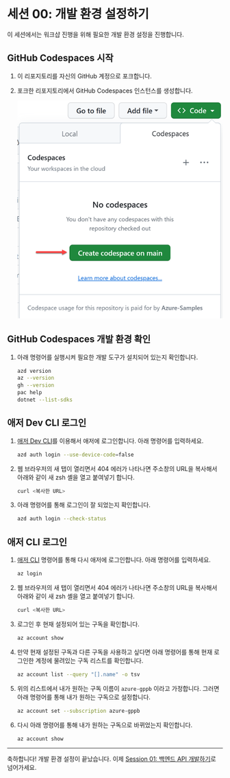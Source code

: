 # 세션 00: 개발 환경 설정하기

이 세션에서는 워크샵 진행을 위해 필요한 개발 환경 설정을 진행합니다.

<!-- ## Azure OpenAI 프록시 구독 및 GitHub Copilot 구독 신청

1. 아래 링크를 클릭해서 Azure OpenAI 프록시 구독 및 GitHub Copilot 구독을 신청합니다.

   👉 구독 신청 링크: [https://aka.ms/aspireinadaykr/request](https://aka.ms/aspireinadaykr/request)

1. 신청한 이메일을 통해 `DoNotReply@aoai.kr` 발신자로 Azure OpenAI 프록시 구독 코드 및 GitHub Copilot 구독 코드가 온 것을 확인합니다.
1. 아래 링크를 통해 GitHub Copilot 구독을 마무리합니다.

   👉 GitHub Copilot 구독 신청 링크: [https://github.com/redeem](https://github.com/redeem) -->

<!--
1. 아래 링크를 통해 Azure OpenAI 프록시 코드가 제대로 작동하는지 확인합니다.

   👉 Azure OpenAI 프록시 플레이그라운드 링크: [https://proxy.aoai.kr/playground](https://proxy.aoai.kr/playground)
-->

## GitHub Codespaces 시작

1. 이 리포지토리를 자신의 GitHub 계정으로 포크합니다.
1. 포크한 리포지토리에서 GitHub Codespaces 인스턴스를 생성합니다.

    ![GitHub Codespaces 인스턴스 생성하기](./images/00-setup-01.png)

## GitHub Codespaces 개발 환경 확인

1. 아래 명령어를 실행시켜 필요한 개발 도구가 설치되어 있는지 확인합니다.

    ```bash
    azd version
    az --version
    gh --version
    pac help
    dotnet --list-sdks
    ```

## 애저 Dev CLI 로그인

1. [애저 Dev CLI][azd cli]를 이용해서 애저에 로그인합니다. 아래 명령어를 입력하세요.

    ```bash
    azd auth login --use-device-code=false
    ```

1. 웹 브라우저의 새 탭이 열리면서 404 에러가 나타나면 주소창의 URL을 복사해서 아래와 같이 새 zsh 셸을 열고 붙여넣기 합니다.

    ```bash
    curl <복사한 URL>
    ```

1. 아래 명령어를 통해 로그인이 잘 되었는지 확인합니다.

    ```bash
    azd auth login --check-status
    ```

## 애저 CLI 로그인

1. [애저 CLI][az cli] 명령어를 통해 다시 애저에 로그인합니다. 아래 명령어를 입력하세요.

    ```bash
    az login
    ```

1. 웹 브라우저의 새 탭이 열리면서 404 에러가 나타나면 주소창의 URL을 복사해서 아래와 같이 새 zsh 셸을 열고 붙여넣기 합니다.

    ```bash
    curl <복사한 URL>
    ```

1. 로그인 후 현재 설정되어 있는 구독을 확인합니다.

    ```bash
    az account show
    ```

1. 만약 현재 설정된 구독과 다른 구독을 사용하고 싶다면 아래 명령어를 통해 현재 로그인한 계정에 물려있는 구독 리스트를 확인합니다.

    ```bash
    az account list --query "[].name" -o tsv
    ```

1. 위의 리스트에서 내가 원하는 구독 이름이 `azure-gppb` 이라고 가정합니다. 그러면 아래 명령어를 통해 내가 원하는 구독으로 설정합니다.

    ```bash
    az account set --subscription azure-gppb
    ```

1. 다시 아래 명령어를 통해 내가 원하는 구독으로 바뀌었는지 확인합니다.

    ```bash
    az account show
    ```

---

축하합니다! 개발 환경 설정이 끝났습니다. 이제 [Session 01: 백엔드 API 개발하기](./01-api-app.md)로 넘어가세요.

[azd cli]: https://learn.microsoft.com/ko-kr/azure/developer/azure-developer-cli/overview?WT.mc_id=dotnet-87051-juyoo
[az cli]: https://learn.microsoft.com/ko-kr/cli/azure/what-is-azure-cli?WT.mc_id=dotnet-87051-juyoo

